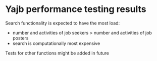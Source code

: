 # Yajb performance testing results

Search functionality is expected to have the most load:
- number and activities of job seekers > number and activities of job posters
- search is computationally most expensive

Tests for other functions might be added in future

